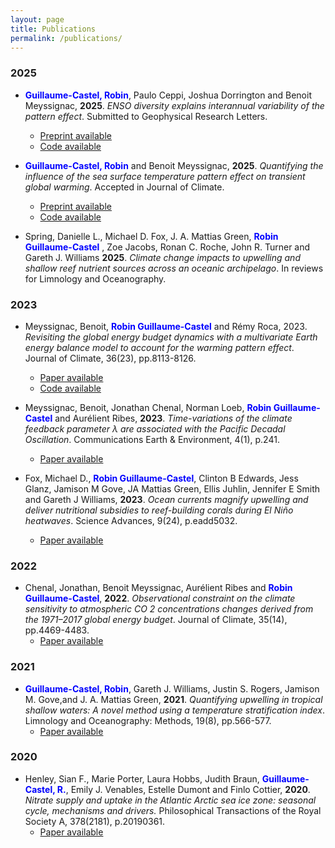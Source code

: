 ```yaml
---
layout: page
title: Publications
permalink: /publications/
---
```



### 2025

- <span style="color:blue">**Guillaume-Castel, Robin**</span>, Paulo Ceppi, Joshua Dorrington and Benoit Meyssignac, **2025**. *ENSO diversity explains interannual variability of the pattern effect*. Submitted to Geophysical Research Letters.
    - [Preprint available](https://essopenarchive.org/users/773945/articles/869622-untitled-document)
    - [Code available](https://github.com/rguilcas/2025_JClim_Pattern-effect-on-transient-warming)

- <span style="color:blue">**Guillaume-Castel, Robin**</span> and Benoit Meyssignac, **2025**. *Quantifying the influence of the sea surface temperature pattern effect on transient global warming*. Accepted in Journal of Climate.
    - [Preprint available](https://essopenarchive.org/users/773945/articles/869622-untitled-document)
    - [Code available](https://github.com/rguilcas/2025_JClim_Pattern-effect-on-transient-warming)

- Spring, Danielle L., Michael D. Fox, J. A. Mattias Green, <span style="color:blue">**Robin Guillaume-Castel**</span> , Zoe Jacobs, Ronan C. Roche, John R. Turner and Gareth J. Williams **2025**. *Climate change impacts to upwelling and shallow reef nutrient sources across an oceanic archipelago*. In reviews for Limnology and Oceanography.

### 2023
- Meyssignac, Benoit, <span style="color:blue">**Robin Guillaume-Castel**</span> and Rémy Roca, 2023. *Revisiting the global energy budget dynamics with a multivariate Earth energy balance model to account for the warming pattern effect*. Journal of Climate, 36(23), pp.8113-8126.
    - [Paper available](https://journals.ametsoc.org/view/journals/clim/36/23/JCLI-D-22-0765.1.xml)
    - [Code available](https://github.com/rguilcas/2023_JClim_Multivariate-energy-balance-model)

- Meyssignac, Benoit, Jonathan Chenal, Norman Loeb, <span style="color:blue">**Robin Guillaume-Castel**</span> and Aurélient Ribes, **2023**. *Time-variations of the climate feedback parameter λ are associated with the Pacific Decadal Oscillation*. Communications Earth & Environment, 4(1), p.241.
    - [Paper available](https://www.nature.com/articles/s43247-023-00887-2)

- Fox, Michael D., <span style="color:blue">**Robin Guillaume-Castel**</span>, Clinton B Edwards, Jess Glanz, Jamison M Gove, JA Mattias Green, Ellis Juhlin, Jennifer E Smith and Gareth J Williams, **2023**. *Ocean currents magnify upwelling and deliver nutritional subsidies to reef-building corals during El Niño heatwaves*. Science Advances, 9(24), p.eadd5032.
    - [Paper available](https://www.science.org/doi/full/10.1126/sciadv.add5032)

### 2022

- Chenal, Jonathan, Benoit Meyssignac, Aurélient Ribes and <span style="color:blue">**Robin Guillaume-Castel**</span>, **2022**. *Observational constraint on the climate sensitivity to atmospheric CO 2 concentrations changes derived from the 1971–2017 global energy budget*. Journal of Climate, 35(14), pp.4469-4483.
    - [Paper available](https://journals.ametsoc.org/view/journals/clim/35/14/JCLI-D-21-0565.1.xml)

### 2021

- <span style="color:blue">**Guillaume-Castel, Robin**</span>, Gareth J. Williams, Justin S. Rogers, Jamison M. Gove,and J. A. Mattias Green, **2021**. *Quantifying upwelling in tropical shallow waters: A novel method using a temperature stratification index*. Limnology and Oceanography: Methods, 19(8), pp.566-577.
    - [Paper available](https://aslopubs.onlinelibrary.wiley.com/doi/pdfdirect/10.1002/lom3.10449)

### 2020

- Henley, Sian F., Marie Porter, Laura Hobbs, Judith Braun, <span style="color:blue">**Guillaume-Castel, R.**</span>, Emily J. Venables, Estelle Dumont and Finlo Cottier, **2020**. *Nitrate supply and uptake in the Atlantic Arctic sea ice zone: seasonal cycle, mechanisms and drivers.* Philosophical Transactions of the Royal Society A, 378(2181), p.20190361.
    - [Paper available](https://royalsocietypublishing.org/doi/full/10.1098/rsta.2019.0361)